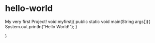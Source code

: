 # hello-world
My very first Project!
void myfirstj{
  public static void main(String args[]){
    System.out.println("Hello World!");
  }

}
